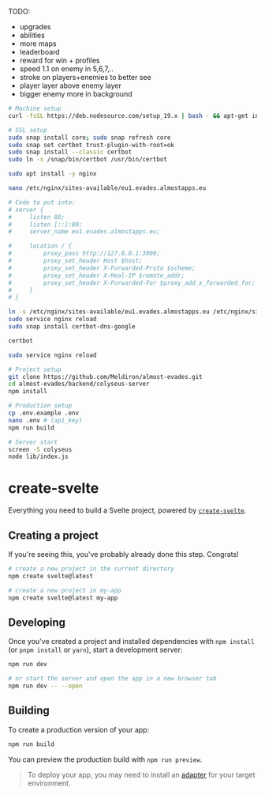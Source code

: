 TODO:
- upgrades
- abilities
- more maps
- leaderboard
- reward for win + profiles
- speed 1.1 on enemy in 5,6,7,..
- stroke on players+enemies to better see
- player layer above enemy layer
- bigger enemy more in background

```sh
# Machine setup
curl -fsSL https://deb.nodesource.com/setup_19.x | bash - && apt-get install -y nodejs

# SSL setup
sudo snap install core; sudo snap refresh core
sudo snap set certbot trust-plugin-with-root=ok
sudo snap install --classic certbot
sudo ln -s /snap/bin/certbot /usr/bin/certbot

sudo apt install -y nginx

nano /etc/nginx/sites-available/eu1.evades.almostapps.eu

# Code to put into:
# server {
#     listen 80;
#     listen [::]:80;
#     server_name eu1.evades.almostapps.eu;

#     location / {
#         proxy_pass http://127.0.0.1:3000;
#         proxy_set_header Host $host;
#         proxy_set_header X-Forwarded-Proto $scheme;
#         proxy_set_header X-Real-IP $remote_addr;
#         proxy_set_header X-Forwarded-For $proxy_add_x_forwarded_for;
#     }
# }

ln -s /etc/nginx/sites-available/eu1.evades.almostapps.eu /etc/nginx/sites-enabled/eu1.evades.almostapps.eu
sudo service nginx reload
sudo snap install certbot-dns-google

certbot

sudo service nginx reload

# Project setup
git clone https://github.com/Meldiron/almost-evades.git
cd almost-evades/backend/colyseus-server
npm install

# Production setup
cp .env.example .env
nano .env # (api_key)
npm run build

# Server start
screen -S colyseus
node lib/index.js
```

# create-svelte

Everything you need to build a Svelte project, powered by [`create-svelte`](https://github.com/sveltejs/kit/tree/master/packages/create-svelte).

## Creating a project

If you're seeing this, you've probably already done this step. Congrats!

```bash
# create a new project in the current directory
npm create svelte@latest

# create a new project in my-app
npm create svelte@latest my-app
```

## Developing

Once you've created a project and installed dependencies with `npm install` (or `pnpm install` or `yarn`), start a development server:

```bash
npm run dev

# or start the server and open the app in a new browser tab
npm run dev -- --open
```

## Building

To create a production version of your app:

```bash
npm run build
```

You can preview the production build with `npm run preview`.

> To deploy your app, you may need to install an [adapter](https://kit.svelte.dev/docs/adapters) for your target environment.
